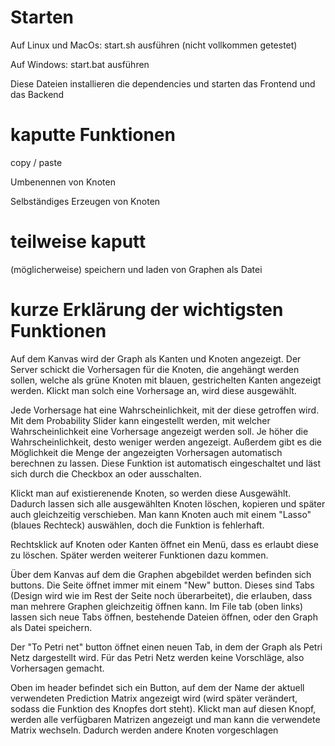 # Starten

Auf Linux und MacOs: start.sh ausführen (nicht vollkommen getestet)

Auf Windows: start.bat ausführen

Diese Dateien installieren die dependencies und starten das Frontend und das Backend

# kaputte Funktionen

copy / paste

Umbenennen von Knoten

Selbständiges Erzeugen von Knoten

# teilweise kaputt

(möglicherweise) speichern und laden von Graphen als Datei

# kurze Erklärung der wichtigsten Funktionen

Auf dem Kanvas wird der Graph als Kanten und Knoten angezeigt. Der Server schickt die Vorhersagen für die Knoten, die angehängt werden sollen, welche als grüne Knoten mit blauen, gestrichelten Kanten angezeigt werden. Klickt man solch eine Vorhersage an, wird diese ausgewählt.

Jede Vorhersage hat eine Wahrscheinlichkeit, mit der diese getroffen wird. Mit dem Probability Slider kann eingestellt werden, mit welcher Wahrscheinlichkeit eine Vorhersage angezeigt werden soll. Je höher die Wahrscheinlichkeit, desto weniger werden angezeigt. Außerdem gibt es die Möglichkeit die Menge der angezeigten Vorhersagen automatisch berechnen zu lassen. Diese Funktion ist automatisch eingeschaltet und läst sich durch die Checkbox an oder ausschalten.

Klickt man auf existierenende Knoten, so werden diese Ausgewählt. Dadurch lassen sich alle ausgewählten Knoten löschen, kopieren und später auch gleichzeitig verschieben.
Man kann Knoten auch mit einem "Lasso" (blaues Rechteck) auswählen, doch die Funktion is fehlerhaft.

Rechtsklick auf Knoten oder Kanten öffnet ein Menü, dass es erlaubt diese zu löschen. Später werden weiterer Funktionen dazu kommen.

Über dem Kanvas auf dem die Graphen abgebildet werden befinden sich buttons. Die Seite öffnet immer mit einem "New" button. Dieses sind Tabs (Design wird wie im Rest der Seite noch überarbeitet), die erlauben, dass man mehrere Graphen gleichzeitig öffnen kann. Im File tab (oben links) lassen sich neue Tabs öffnen, bestehende Dateien öffnen, oder den Graph als Datei speichern.

Der "To Petri net" button öffnet einen neuen Tab, in dem der Graph als Petri Netz dargestellt wird. Für das Petri Netz werden keine Vorschläge, also Vorhersagen gemacht.

Oben im header befindet sich ein Button, auf dem der Name der aktuell verwendeten Prediction Matrix angezeigt wird (wird später verändert, sodass die Funktion des Knopfes dort steht). Klickt man auf diesen Knopf, werden alle verfügbaren Matrizen angezeigt und man kann die verwendete Matrix wechseln. Dadurch werden andere Knoten vorgeschlagen


